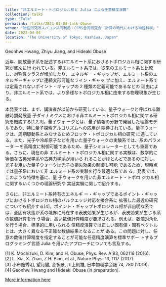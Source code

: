 ```yaml
---
title: "非エルミート・トポロジカル相と Julia による任意精度演算"
collection: talks
type: "Talk"
permalink: /talks/2023-04-04-talk-Obuse
venue: "物性研究所スパコン共同利用・CCMS合同研究会「計算の時代における物性科学」"
date: 2023-04-04
location: "The University of Tokyo, Kashiwa, Japan"
---
```

Geonhwi Hwang, Zhiyu Jiang, and Hideaki Obuse  

近年、開放量子系を記述する非エルミート系におけるトポロジカル相に関する研究が盛んに行
われている。非エルミート系では、従来のエルミート系と比較し、対称性クラスが増加したり、
エネルギー・ギャップが、エルミート系のエネルギーギャップに連続変形可能なライン・ギャッ
プに加え、エルミート系では定義されないポイント・ギャップの 2 種類の定義可能であるなどの
理由により、非エルミート系では、より多様なトポロジカル相に由来する物理現象が生じる。  

本発表では、まず、講演者が以前から研究している、量子ウォークと呼ばれる離散時間発展量
子ダイナミクスにおける非エルミートトポロジカル相に関する研究を概説する[1,2,3]。量子ウォ
ークとは、量子情報の分野で発展した理論モデルであり、特に量子探索アルゴリズムへの応用が
期待されている。量子ウォークは、周期駆動系とみなせるためフロッケ・トポロジカル相の研究
に適している。また、光子や冷却原子などを用いた量子ウォークの実験系では、系のパラメータ
ーを高精度に制御可能であるため、量子シミュレーターとしても重要である。さらに、現在の非
エルミート・トポロジカル相に関する実験は、数学的に等価な古典光学系や古典力学系が用いら
れることがほとんどであるのに対し、光子を用いた量子ウォークは光子の損失効果の制御も可能
であるため、現時点では量子系において非
エルミート系の実験を行う最適な系であ
る。発表では、このような特徴を基に、量
子ウォークを用いた非エルミート・トポロ
ジカル相に関するいくつかの理論研究や
実証実験に関して紹介する。  

さらに、非エルミート系特有のエネルギ
ー・ギャップであるポイント・ギャップにおけるトポロジカル相のバルクエッジ対応を接合系に
拡張した最近の研究についても紹介する[4]。ポイント・ギャップトポロジカル相が非自明な系で
は、全固有状態が系の境界に局在する表皮効果が生じるが、表皮効果が生じる系の数値計算を行
う場合、高い数値計算精度が要求される。例えば、数値対角化を行う場合、標準的に用いられる
倍精度演算では正しい固有値・固有ベクトルとは、大きく異なる不正確な数値結果となることが
ある。この問題に対し、任意の数値計算精度を指定することが可能な任意精度演算を標準サポー
トするプログラミング言語 Julia を用いたアプローチについても言及する。  

[1] K. Mochizuki, D. Kim, and H. Obuse, Phys. Rev. A 93, 062116 (2016).  
[2] L. Xia, X. Zhan, Z.H. Bian, et al., Nature Phys. 13, 1117 (2017).  
[3] 小布施秀明, 望月健, 金多景, 川上則雄, 日本物理学会誌 74, 780 (2019).  
[4] Geonhwi Hwang and Hideaki Obuse (in preparation).  

[More information here](https://mdcl.issp.u-tokyo.ac.jp/scc/news/4449)

